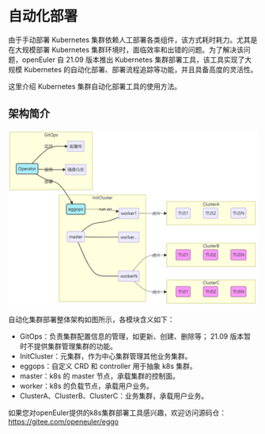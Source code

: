 # 自动化部署

由于手动部署 Kubernetes 集群依赖人工部署各类组件，该方式耗时耗力。尤其是在大规模部署 Kubernetes  集群环境时，面临效率和出错的问题。为了解决该问题，openEuler 自 21.09 版本推出 Kubernetes 集群部署工具，该工具实现了大规模 Kubernetes 的自动化部署、部署流程追踪等功能，并且具备高度的灵活性。

这里介绍 Kubernetes 集群自动化部署工具的使用方法。

## 架构简介



![](./figures/arch.png)

自动化集群部署整体架构如图所示，各模块含义如下：

- GitOps：负责集群配置信息的管理，如更新、创建、删除等； 21.09 版本暂时不提供集群管理集群的功能。
- InitCluster：元集群，作为中心集群管理其他业务集群。
- eggops：自定义 CRD 和 controller 用于抽象 k8s 集群。
- master：k8s 的 master 节点，承载集群的控制面。
- worker：k8s 的负载节点，承载用户业务。
- ClusterA、ClusterB、ClusterC：业务集群，承载用户业务。

如果您对openEuler提供的k8s集群部署工具感兴趣，欢迎访问源码仓：https://gitee.com/openeuler/eggo